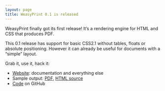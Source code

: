 ```yaml
---
layout: page
title: WeasyPrint 0.1 is released
---
```


WeasyPrint finally got its first release!
It’s a rendering engine for HTML and CSS that produces PDF.

This 0.1 release has support for basic CSS2.1 without tables, floats or
absolute positioning. However it can already be useful for documents with
a “simple” layout.

Grab it, use it, hack it:

* [Website](http://weasyprint.org/): documentation and everything else
* Sample output: [PDF](http://weasyprint.org/samples/CSS21-intro.pdf>),
  [HTML source](http://www.w3.org/TR/CSS21/intro.html)
* [Code](https://github.com/Kozea/WeasyPrint) on GitHub
